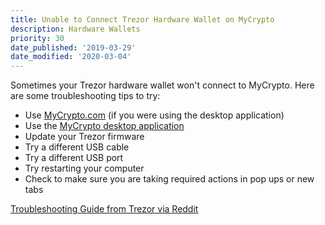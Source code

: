 ```yaml
---
title: Unable to Connect Trezor Hardware Wallet on MyCrypto
description: Hardware Wallets
priority: 30
date_published: '2019-03-29'
date_modified: '2020-03-04'
---
```


Sometimes your Trezor hardware wallet won't connect to MyCrypto. Here are some troubleshooting tips to try:

* Use [MyCrypto.com](https://mycrypto.com/) (if you were using the desktop application)
* Use the [MyCrypto desktop application](https://download.mycrypto.com/)
* Update your Trezor firmware
* Try a different USB cable
* Try a different USB port
* Try restarting your computer
* Check to make sure you are taking required actions in pop ups or new tabs

[Troubleshooting Guide from Trezor via Reddit](https://www.reddit.com/r/TREZOR/comments/bcdv79/trezor_troubleshooting_guide/)
